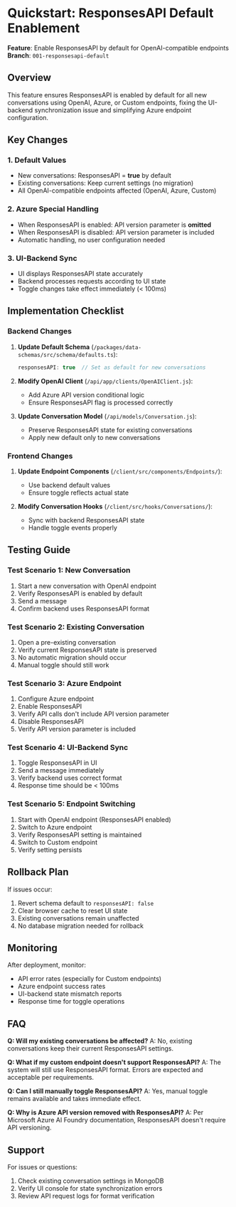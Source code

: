 # Quickstart: ResponsesAPI Default Enablement

**Feature**: Enable ResponsesAPI by default for OpenAI-compatible endpoints
**Branch**: `001-responsesapi-default`

## Overview

This feature ensures ResponsesAPI is enabled by default for all new conversations using OpenAI, Azure, or Custom endpoints, fixing the UI-backend synchronization issue and simplifying Azure endpoint configuration.

## Key Changes

### 1. Default Values
- New conversations: ResponsesAPI = **true** by default
- Existing conversations: Keep current settings (no migration)
- All OpenAI-compatible endpoints affected (OpenAI, Azure, Custom)

### 2. Azure Special Handling
- When ResponsesAPI is enabled: API version parameter is **omitted**
- When ResponsesAPI is disabled: API version parameter is included
- Automatic handling, no user configuration needed

### 3. UI-Backend Sync
- UI displays ResponsesAPI state accurately
- Backend processes requests according to UI state
- Toggle changes take effect immediately (< 100ms)

## Implementation Checklist

### Backend Changes

1. **Update Default Schema** (`/packages/data-schemas/src/schema/defaults.ts`):
   ```typescript
   responsesAPI: true  // Set as default for new conversations
   ```

2. **Modify OpenAI Client** (`/api/app/clients/OpenAIClient.js`):
   - Add Azure API version conditional logic
   - Ensure ResponsesAPI flag is processed correctly

3. **Update Conversation Model** (`/api/models/Conversation.js`):
   - Preserve ResponsesAPI state for existing conversations
   - Apply new default only to new conversations

### Frontend Changes

1. **Update Endpoint Components** (`/client/src/components/Endpoints/`):
   - Use backend default values
   - Ensure toggle reflects actual state

2. **Modify Conversation Hooks** (`/client/src/hooks/Conversations/`):
   - Sync with backend ResponsesAPI state
   - Handle toggle events properly

## Testing Guide

### Test Scenario 1: New Conversation
1. Start a new conversation with OpenAI endpoint
2. Verify ResponsesAPI is enabled by default
3. Send a message
4. Confirm backend uses ResponsesAPI format

### Test Scenario 2: Existing Conversation
1. Open a pre-existing conversation
2. Verify current ResponsesAPI state is preserved
3. No automatic migration should occur
4. Manual toggle should still work

### Test Scenario 3: Azure Endpoint
1. Configure Azure endpoint
2. Enable ResponsesAPI
3. Verify API calls don't include API version parameter
4. Disable ResponsesAPI
5. Verify API version parameter is included

### Test Scenario 4: UI-Backend Sync
1. Toggle ResponsesAPI in UI
2. Send a message immediately
3. Verify backend uses correct format
4. Response time should be < 100ms

### Test Scenario 5: Endpoint Switching
1. Start with OpenAI endpoint (ResponsesAPI enabled)
2. Switch to Azure endpoint
3. Verify ResponsesAPI setting is maintained
4. Switch to Custom endpoint
5. Verify setting persists

## Rollback Plan

If issues occur:
1. Revert schema default to `responsesAPI: false`
2. Clear browser cache to reset UI state
3. Existing conversations remain unaffected
4. No database migration needed for rollback

## Monitoring

After deployment, monitor:
- API error rates (especially for Custom endpoints)
- Azure endpoint success rates
- UI-backend state mismatch reports
- Response time for toggle operations

## FAQ

**Q: Will my existing conversations be affected?**
A: No, existing conversations keep their current ResponsesAPI settings.

**Q: What if my custom endpoint doesn't support ResponsesAPI?**
A: The system will still use ResponsesAPI format. Errors are expected and acceptable per requirements.

**Q: Can I still manually toggle ResponsesAPI?**
A: Yes, manual toggle remains available and takes immediate effect.

**Q: Why is Azure API version removed with ResponsesAPI?**
A: Per Microsoft Azure AI Foundry documentation, ResponsesAPI doesn't require API versioning.

## Support

For issues or questions:
1. Check existing conversation settings in MongoDB
2. Verify UI console for state synchronization errors
3. Review API request logs for format verification